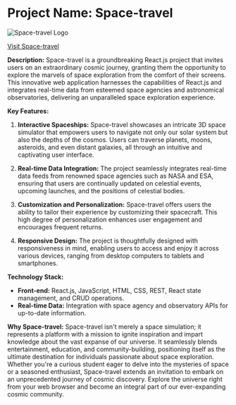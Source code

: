 # Project Name: Space-travel

![Space-travel Logo](https://images.unsplash.com/photo-1581822261290-991b38693d1b?ixlib=rb-4.0.3&ixid=M3wxMjA3fDB8MHxwaG90by1wYWdlfHx8fGVufDB8fHx8fA%3D%3D&auto=format&fit=crop&w=1470&q=80)



[Visit Space-travel](https://13ruffles13.github.io/Space-travel/)

**Description:**
Space-travel is a groundbreaking React.js project that invites users on an extraordinary cosmic journey, granting them the opportunity to explore the marvels of space exploration from the comfort of their screens. This innovative web application harnesses the capabilities of React.js and integrates real-time data from esteemed space agencies and astronomical observatories, delivering an unparalleled space exploration experience.

**Key Features:**

1. **Interactive Spaceships:** Space-travel showcases an intricate 3D space simulator that empowers users to navigate not only our solar system but also the depths of the cosmos. Users can traverse planets, moons, asteroids, and even distant galaxies, all through an intuitive and captivating user interface.

2. **Real-time Data Integration:** The project seamlessly integrates real-time data feeds from renowned space agencies such as NASA and ESA, ensuring that users are continually updated on celestial events, upcoming launches, and the positions of celestial bodies.

3. **Customization and Personalization:** Space-travel offers users the ability to tailor their experience by customizing their spacecraft. This high degree of personalization enhances user engagement and encourages frequent returns.

4. **Responsive Design:** The project is thoughtfully designed with responsiveness in mind, enabling users to access and enjoy it across various devices, ranging from desktop computers to tablets and smartphones.

**Technology Stack:**

- **Front-end:** React.js, JavaScript, HTML, CSS, REST, React state management, and CRUD operations.
- **Real-time Data:** Integration with space agency and observatory APIs for up-to-date information.

**Why Space-travel:**
Space-travel isn't merely a space simulation; it represents a platform with a mission to ignite inspiration and impart knowledge about the vast expanse of our universe. It seamlessly blends entertainment, education, and community-building, positioning itself as the ultimate destination for individuals passionate about space exploration. Whether you're a curious student eager to delve into the mysteries of space or a seasoned enthusiast, Space-travel extends an invitation to embark on an unprecedented journey of cosmic discovery. Explore the universe right from your web browser and become an integral part of our ever-expanding cosmic community.
